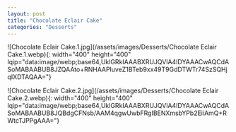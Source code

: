 ```yaml
---
layout: post
title: "Chocolate Eclair Cake"
categories: "Desserts"
---
```

![Chocolate Eclair Cake.1.jpg](/assets/images/Desserts/Chocolate Eclair Cake.1.webp){: width="400" height="400" lqip="data:image/webp;base64,UklGRkIAAABXRUJQVlA4IDYAAACwAQCdASoMABAABUB8JZQAAto+RNHAAPluveZ1BTeb9xx49T9GdDTWTr74SzSQHjqIXDTAQAA="}

![Chocolate Eclair Cake.2.jpg](/assets/images/Desserts/Chocolate Eclair Cake.2.webp){: width="400" height="400" lqip="data:image/webp;base64,UklGRkIAAABXRUJQVlA4IDYAAACwAQCdASoMABAABUB8JQBdgCFNsb/AAM4qgwUwbFRgIBENXmsbYPb2EiiAmQ+RWtcTJPPgAAA="}

